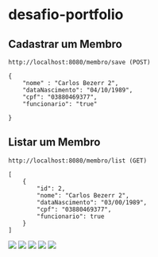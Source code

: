 # desafio-portfolio


## Cadastrar um Membro
```
http://localhost:8080/membro/save (POST)

{
    "nome" : "Carlos Bezerr 2",
    "dataNascimento": "04/10/1989",
    "cpf": "03880469377",
    "funcionario": "true"

}
```

## Listar um Membro
```
http://localhost:8080/membro/list (GET)

[
    {
        "id": 2,
        "nome": "Carlos Bezerr 2",
        "dataNascimento": "03/00/1989",
        "cpf": "03880469377",
        "funcionario": true
    }
]
```
![](https://uploaddeimagens.com.br/images/004/487/907/original/form-projeto.jpg?1685473531)
![](https://uploaddeimagens.com.br/images/004/487/910/original/form-projeto.jpg?1685473587)
![](https://uploaddeimagens.com.br/images/004/487/912/original/form-projeto.jpg?1685473630)
![](https://uploaddeimagens.com.br/images/004/487/913/original/form-projeto.jpg?1685473682)
![](https://uploaddeimagens.com.br/images/004/487/916/original/form-projeto.jpg?1685473735)



